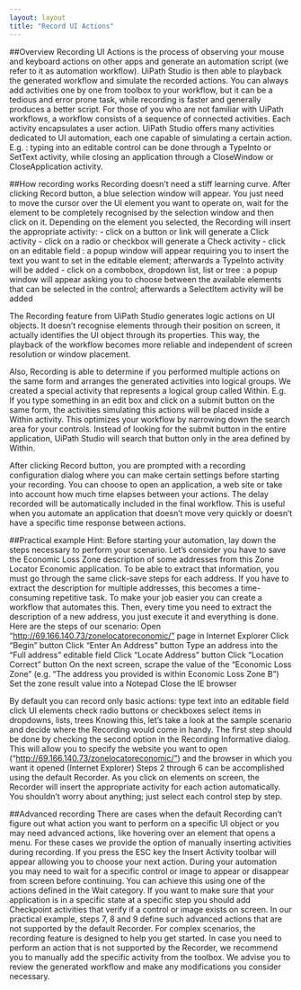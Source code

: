 ```yaml
---
layout: layout
title: "Record UI Actions"
---
```

##Overview
Recording UI Actions is the process of observing your mouse and keyboard actions on other apps and generate an automation script (we refer to it as automation workflow). UiPath Studio is then able to playback the generated workflow and simulate the recorded actions.
You can always add activities one by one from toolbox to your workflow, but it can be a tedious and error prone task, while recording is faster and generally produces a better script.
For those of you who are not familiar with UiPath workflows, a workflow consists of a sequence of connected activities. Each activity encapsulates a user action. UiPath Studio offers many activities dedicated to UI automation, each one capable of simulating a certain action. E.g. : typing into an editable control can be done through a TypeInto or SetText activity, while closing an application through a CloseWindow or CloseApplication activity.

##How recording works
Recording doesn’t need a stiff learning curve. After clicking Record button, a blue selection window will appear. You just need to move the cursor over the UI element you want to operate on, wait for the element to be completely recognised by the selection window and then click on it.
Depending on the element you selected, the Recording will insert the appropriate activity:
     - click on  a button or link will generate a Click activity
     - click on a radio or checkbox will generate a Check activity
     - click on an editable field : a popup  window will appear requiring you to insert the text you want to set in the editable element; afterwards a TypeInto activity will be added
     - click on a combobox, dropdown list, list or tree : a popup window will appear asking you to choose between the available elements that can be selected in the control; afterwards a SelectItem activity will be added 

The Recording feature from UiPath Studio generates logic actions on UI objects. It doesn’t recognise elements through their position on screen, it actually identifies the UI object through its properties. This way, the playback of the workflow becomes more reliable and independent of screen resolution or window placement. 

Also, Recording is able to determine if you performed multiple actions on the same form and arranges the generated activities into logical groups. We created a special activity that represents a logical group called Within. E.g. If you type something in an edit box and click on a submit button on the same form, the activities simulating this actions will be placed inside a Within activity.
This optimizes your workflow by narrowing down the search area for your controls. Instead of looking for the submit button in the entire application, UiPath Studio will search that button only in the area defined by Within.

After clicking Record  button, you are prompted with a recording configuration dialog where you can make certain settings before starting your recording. You can choose to open an application, a web site or take into account how much time elapses between your actions. The delay recorded will be automatically included in the final workflow. This is useful when you automate an application that doesn’t move very quickly or doesn’t have a specific time response between actions.

##Practical example
Hint: Before starting your automation, lay down the steps necessary to perform your scenario.
Let’s consider you have to save the Economic Loss Zone description of some addresses from this Zone Locator Economic application. To be able to extract that information, you must go through the same click-save steps for each address. If you have to extract the description for multiple addresses, this becomes a time-consuming repetitive task. 
To make your job easier you can create a workflow that automates this. Then, every time you need to extract the description of a new address, you just execute it and everything is done.
Here are the steps of our scenario: 
Open “http://69.166.140.73/zonelocatoreconomic/” page in Internet Explorer
Click “Begin” button
Click “Enter An Address” button
Type an address into the “Full address” editable field
Click “Locate Address” button
Click “Location Correct” button
On the next screen, scrape the value of the “Economic Loss Zone” (e.g. “The address you provided is within Economic Loss Zone B”)
Set the zone result value into a Notepad
Close the IE browser

By default you can record only basic actions: 
type text into an editable field
click UI elements
check radio buttons or checkboxes
select items in dropdowns, lists, trees
Knowing this, let’s take a look at the sample scenario and decide where the Recording would come in handy.
The first step should be done by checking the second option in the Recording Informative dialog. This will allow you to specify the website you want to open (“http://69.166.140.73/zonelocatoreconomic/”) and the browser in which you want it opened (Internet Explorer)
Steps 2 through 6 can be accomplished using the default Recorder. As you click on elements on screen, the Recorder will insert the appropriate activity for each action automatically. You shouldn’t worry about anything; just select each control step by step.

##Advanced recording
There are cases when the default Recording can’t figure out what action you want to perform on a specific UI object or you may need advanced actions, like hovering over an element that opens a menu.
For these cases we provide the option of manually inserting activities during recording. If you press the ESC key the Insert Activity toolbar will appear allowing you to choose your next action.
During your automation you may need to wait for a specific control or image to appear or disappear from screen before continuing. You can achieve this using one of the actions defined in the Wait category.
If you want to make sure that your application is in a specific state at a specific step you should add Checkpoint activities that verify if a control or image exists on screen.
In our practical example, steps 7, 8 and 9 define such advanced actions that are not supported by the default Recorder.
For complex scenarios, the recording feature is designed to help you get started. In case you need to perform an action that is not supported by the Recorder, we recommend you to manually add the specific activity from the toolbox. 
We advise you to review the generated workflow and make any modifications you consider necessary.


